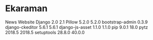 # Ekaraman
News Website
Django	2.0	2.1
Pillow	5.2.0	5.2.0
bootstrap-admin	0.3.9	
django-ckeditor	5.6.1	5.6.1
django-js-asset	1.1.0	1.1.0
pip	9.0.1	18.0
pytz	2018.5	2018.5
setuptools	28.8.0	40.0.0
